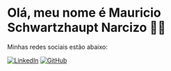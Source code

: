 # Olá, meu nome é Mauricio Schwartzhaupt Narcizo 👋🏻

Minhas  redes sociais estão abaixo:

[![LinkedIn](https://img.shields.io/badge/LinkedIn-0077B5?style=for-the-badge&logo=linkedin&logoColor=white)](https://www.linkedin.com/in/mauricionarcizo) [![GitHub](https://img.shields.io/badge/GitHub-100000?style=for-the-badge&logo=github&logoColor=white)](https://github.com/mauricionarcizo)
